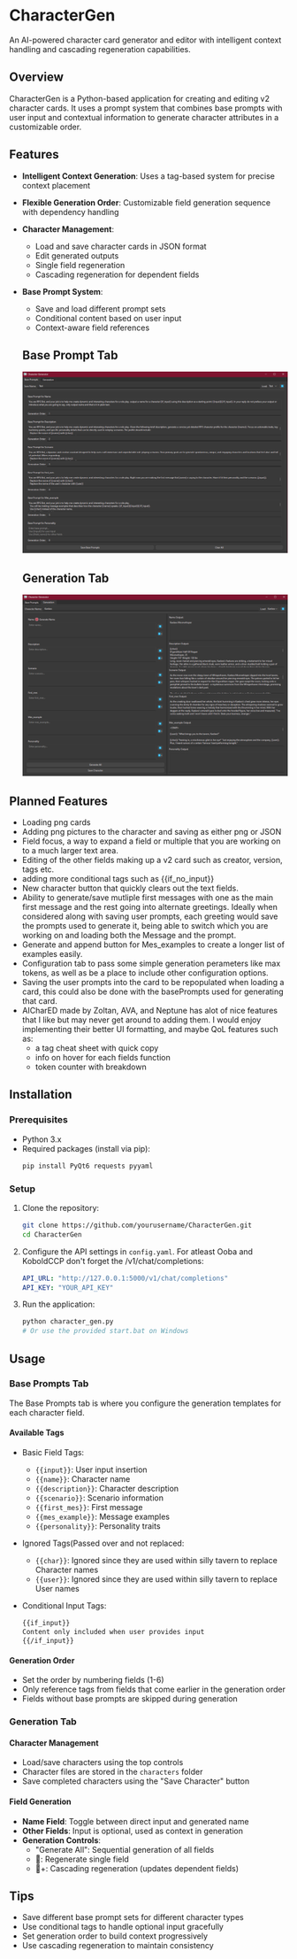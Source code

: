 # CharacterGen

An AI-powered character card generator and editor with intelligent context handling and cascading regeneration capabilities.

## Overview

CharacterGen is a Python-based application for creating and editing v2 character cards. It uses a prompt system that combines base prompts with user input and contextual information to generate character attributes in a customizable order.

## Features

- **Intelligent Context Generation**: Uses a tag-based system for precise context placement
- **Flexible Generation Order**: Customizable field generation sequence with dependency handling
- **Character Management**:
  - Load and save character cards in JSON format
  - Edit generated outputs
  - Single field regeneration
  - Cascading regeneration for dependent fields
- **Base Prompt System**:
  - Save and load different prompt sets
  - Conditional content based on user input
  - Context-aware field references
 
  ## Base Prompt Tab
  ![BasePrompts](/images/basePrompt.png)

   ## Generation Tab
  ![GenTab](/images/GenTab.png)

## Planned Features
  - Loading png cards
  - Adding png pictures to the character and saving as either png or JSON
  - Field focus, a way to expand a field or multiple that you are working on to a much larger text area.
  - Editing of the other fields making up a v2 card such as creator, version, tags etc.
  - adding more conditional tags such as {{if_no_input}}
  - New character button that quickly clears out the text fields.
  - Ability to generate/save mutliple first messages with one as the main first message and the rest going into alternate greetings. Ideally when considered along with saving user prompts, each greeting would save the prompts used to generate it, being able to switch which you are working on and loading both the Message and the prompt.
  - Generate and append button for Mes_examples to create a longer list of examples easily.
  - Configuration tab to pass some simple generation perameters like max tokens, as well as be a place to include other configuration options.
  - Saving the user prompts into the card to be repopulated when loading a card, this could also be done with the basePrompts used for generating that card.
  - AICharED made by Zoltan, AVA, and Neptune has alot of nice features that I like but may never get around to adding them. I would enjoy implementing their better UI formatting, and maybe QoL features such as:
    - a tag cheat sheet with quick copy
    - info on hover for each fields function
    - token counter with breakdown

## Installation

### Prerequisites
- Python 3.x
- Required packages (install via pip):
  ```bash
  pip install PyQt6 requests pyyaml
  ```

### Setup
1. Clone the repository:
   ```bash
   git clone https://github.com/yourusername/CharacterGen.git
   cd CharacterGen
   ```
2. Configure the API settings in `config.yaml`. For atleast Ooba and KoboldCCP don't forget the /v1/chat/completions:
   ```yaml
   API_URL: "http://127.0.0.1:5000/v1/chat/completions"
   API_KEY: "YOUR_API_KEY"
   ```
3. Run the application:
   ```bash
   python character_gen.py
   # Or use the provided start.bat on Windows
   ```

## Usage

### Base Prompts Tab

The Base Prompts tab is where you configure the generation templates for each character field.

#### Available Tags
- Basic Field Tags:
  - `{{input}}`: User input insertion
  - `{{name}}`: Character name
  - `{{description}}`: Character description
  - `{{scenario}}`: Scenario information
  - `{{first_mes}}`: First message
  - `{{mes_example}}`: Message examples
  - `{{personality}}`: Personality traits

- Ignored Tags(Passed over and not replaced:
  - `{{char}}`: Ignored since they are used within silly tavern to replace Character names
  - `{{user}}`: Ignored since they are used within silly tavern to replace User names
  
- Conditional Input Tags:
  ```
  {{if_input}}
  Content only included when user provides input
  {{/if_input}}
  ```

#### Generation Order
- Set the order by numbering fields (1-6)
- Only reference tags from fields that come earlier in the generation order
- Fields without base prompts are skipped during generation

### Generation Tab

#### Character Management
- Load/save characters using the top controls
- Character files are stored in the `characters` folder
- Save completed characters using the "Save Character" button

#### Field Generation
- **Name Field**: Toggle between direct input and generated name
- **Other Fields**: Input is optional, used as context in generation
- **Generation Controls**:
  - "Generate All": Sequential generation of all fields
  - 🔄: Regenerate single field
  - 🔄+: Cascading regeneration (updates dependent fields)

## Tips
- Save different base prompt sets for different character types
- Use conditional tags to handle optional input gracefully
- Set generation order to build context progressively
- Use cascading regeneration to maintain consistency



